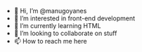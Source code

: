 - 👋 Hi, I’m @manugoyanes
- 👀 I’m interested in front-end development
- 🌱 I’m currently learning HTML
- 💞️ I’m looking to collaborate on stuff
- 📫 How to reach me here

<!---
manugoyanes/manugoyanes is a ✨ special ✨ repository because its `README.md` (this file) appears on your GitHub profile.
You can click the Preview link to take a look at your changes.
--->
